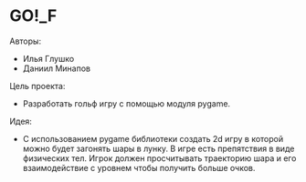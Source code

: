 # GO!_F
Авторы:
- Илья Глушко
- Даниил Минапов

Цель проекта: 
- Разработать гольф игру с помощью модуля pygame.

Идея:
- С использованием pygame библиотеки создать 2d игру в которой можно будет загонять шары в лунку. В игре есть препятствия в виде физических тел. Игрок должен просчитывать траекторию шара и его взаимодействие с уровнем чтобы получить больше очков.



